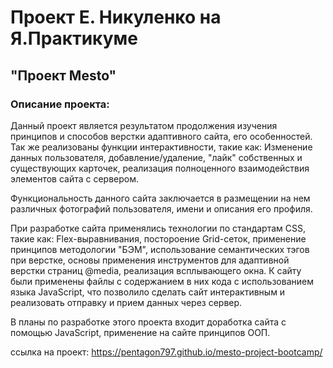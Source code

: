 # Проект Е. Никуленко на Я.Практикуме
## "Проект Mesto"

### Описание проекта:
Данный проект является результатом продолжения изучения принципов и способов верстки адаптивного сайта, его особенностей. Так же реализованы функции интерактивности, такие как: Изменение данных пользователя, добавление/удаление, "лайк" собственных и существующих карточек, реализация полноценного взаимодействия элементов сайта с сервером.

Функциональность данного сайта заключается в размещении на нем различных фотографий пользователя, имени и описания его профиля.

При разработке сайта применялись технологии по стандартам CSS, такие как: Flex-выравнивания, постороение Grid-сеток, применение принципов методологии "БЭМ", использование семантических тэгов при верстке, основы применения инструментов для адаптивной верстки страниц @media, реализация всплывающего окна. К сайту были применены файлы с содержанием в них кода с использованием языка JavaScript, что позволило сделать сайт интерактивным и реализовать отправку и прием данных через сервер.

В планы по разработке этого проекта входит доработка сайта с помощью JavaScript, применение на сайте принципов ООП.

ссылка на проект: https://pentagon797.github.io/mesto-project-bootcamp/
